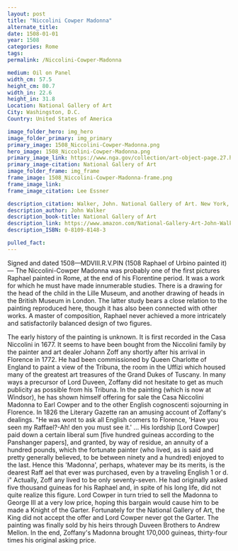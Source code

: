 ```yaml
---
layout: post
title: "Niccolini Cowper Madonna"
alternate_title:
date: 1508-01-01
year: 1508
categories: Rome
tags:
permalink: /Niccolini-Cowper-Madonna

medium: Oil on Panel
width_cm: 57.5
height_cm: 80.7
width_in: 22.6
height_in: 31.8
Location: National Gallery of Art
City: Washingston, D.C.
Country: United States of America

image_folder_hero: img_hero
image_folder_primary: img_primary
primary_image: 1508_Niccolini-Cowper-Madonna.png
hero_image: 1508_Niccolini-Cowper-Madonna.png
primary_image_link: https://www.nga.gov/collection/art-object-page.27.html
primary_image-citation: National Gallery of Art
image_folder_frame: img_frame
frame_image: 1508_Niccolini-Cowper-Madonna-frame.png
frame_image_link:
frame_image_citation: Lee Essner

description_citation: Walker, John. National Gallery of Art. New York, Harry N. Abrams, Inc., 1995. Print. p176
description_author: John Walker
description_book-title: National Gallery of Art
description_link: https://www.amazon.com/National-Gallery-Art-John-Walker/dp/0810981483/ref=sr_1_1?ie=UTF8&qid=1538367982&sr=8-1&keywords=0810981483
description_ISBN: 0-8109-8148-3

pulled_fact:
---
```


Signed and dated 1508—MDVIII.R.V.PIN (1508 Raphael of Urbino painted it)— The Niccolini-Cowper Madonna was probably one of the first pictures Raphael painted in Rome, at the end of his Florentine period. It was a work for which he must have made innumerable studies. There is a drawing for the head of the child in the Lille Museum, and another drawing of heads in the British Museum in London. The latter study bears a close relation to the painting repro­duced here, though it has also been connected with other works. A master of com­position, Raphael never achieved a more intricately and satisfactorily balanced de­sign of two figures.

The early history of the painting is unknown. It is first recorded in the Casa Nic­colini in 1677. It seems to have been bought from the Niccolini family by the painter and art dealer Johann Zoff any shortly after his arrival in Florence in 1772. He had been commissioned by Queen Charlotte of England to paint a view of the Tribuna, the room in the Uffizi which housed many of the greatest art treasures of the Grand Dukes of Tuscany. In many ways a precursor of Lord Duveen, Zoffany did not hesitate to get as much publicity as possible from his Tribuna. In the paint­ing (which is now at Windsor), he has shown himself offering for sale the Casa Niccolini Madonna to Earl Cowper and to the other English cognoscenti sojourn­ing in Florence. In 1826 the Literary Gazette ran an amusing account of Zoffany's dealings. "He was wont to ask all English comers to Florence, 'Have you seen my Raffael?-Ah! den you must see it.' ... His lordship [Lord Cowper] paid down a certain liberal sum [five hundred guineas according to the Panshanger papers], and granted, by way of residue, an annuity of a hundred pounds, which the fortunate painter (who lived, as is said and pretty generally believed, to be between ninety and a hundred) enjoyed to the last. Hence this 'Madonna', perhaps, whatever may be its merits, is the dearest Raff ael that ever was purchased, even by a traveling English 1 or d. i"
Actually, Zoff any lived to be only seventy-seven. He had originally asked five thousand guineas for his Raphael and, in spite of his long life, did not quite realize this figure. Lord Cowper in turn tried to sell the Madonna to George III at a very low price, hoping this bargain would cause him to be made a Knight of the Garter. Fortunately for the National Gallery of Art, the King did not accept the offer and Lord Cowper never got the Garter. The painting was finally sold by his heirs through Duveen Brothers to Andrew Mellon. In the end, Zoffany's Madonna brought 170,000 guineas, thirty-four times his original asking price.
